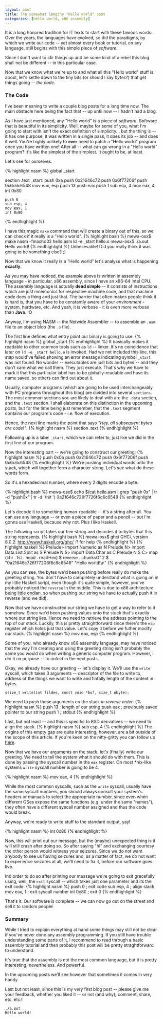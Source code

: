 ```yaml
---
layout: post
title: The somewhat lengthy "Hello world" post
categories: [Hello world, x86 assembly]
---
```

It is a long honored tradition for IT texts to start with these famous words. Over the years, the languages have evolved, so did the paradigms, by which we write our code -- yet almost every book or tutorial, on any language, still begins with this simple piece of *software*.

Since I don't want to stir things up and be some kind of a rebel this blog shall not be different -- in this particular case. 
<!--more-->

Now that we know what we're up to and what all this "Hello world" stuff is about, let's settle down to the tiny bits (or should I say *bytes*?) that get things going -- *the code*.

### The Code

I've been meaning to write a couple blog posts for a long time now. The main obstacle here being the fact that -- up until now -- I hadn't had a blog.

As I have just mentioned, any "Hello world" is a piece of *software*. Software that is beautiful in its simplicity.
Well, maybe for some of you, what I'm going to start with isn't the exact definition of simplicity... but the thing is -- it has one purpose, it was written in a single pass, it does its job -- and does it well. You're highly unlikely to **ever** need to patch a "Hello world" program once you have written one!
After all -- what can go wrong in a "Hello world" program? It's like the simplest of the simplest. It ought to be, at least.

Let's see for ourselves.

{% highlight nasm %}
global _start

section .text
_start:
	push 0xa
	push 0x21646c72
	push 0x6f77206f
	push 0x6c6c6548
	mov eax, esp
	push 13
	push eax
	push 1
	sub esp, 4
	mov eax, 4
	int 0x80
	
	push 0
	sub esp, 4
	mov eax, 1
	int 0x80
{% endhighlight %}

I have this magic `make` command that will create a binary out of this, so we can check if it really is a "Hello world".
{% highlight bash %}
mewa-osx$ make
nasm -fmacho32 hello.asm
ld -e _start hello.o
mewa-osx$ ./a.out
Hello world!
{% endhighlight %}
Unbelievable! Did you really think it was going to be something else? ;)

Now that we know it really is a "Hello world" let's analyse what is happening **exactly**.

As you may have noticed, the example above is written in assembly language - in particular, x86 assembly, since I have an x86-64 Intel CPU. The assembly language is actually **dead simple** -- it consists of instructions which are just mnemonics for respective machine code, and that machine code does a thing and just that. The barrier that often makes people think it is hard is, that you have to be constantly aware of your *environment* - system, hardware, etc. And yeah, it is verbose - it is even more verbose than **Java**. :O

Anyway, I'm using NASM -- the Netwide Assembler -- to assemble an `.asm` file to an object blob (the `.o` file). 

The first line defines what entry point our binary is going to use.
{% highlight nasm %}
global _start
{% endhighlight %}
It basically makes it readable to other common tools such as `ld` -- linker. It's no coincidence that later on `ld -e _start hello.o` is invoked. Had we not included this line, this step would've failed showing an error message indicating symbol `_start` was not found. No wonder -- executables are just bits and bytes -- and they don't care what we call them. They just execute. That's why we have to mark it that this particular label has to be globally-readable and have its name saved, so others can find out about it. 

Usually, computer programs (which are going to be used interchangeably with PC programs throughout this blog) are divided into several `sections`. The most common sections you are likely to deal with are the `.data` section, and the `.text` section.
I shall elaborate on this distinction in the upcoming posts, but for the time being just remember, that the `.text` segment contains our program's code - i.e. flow of execution.

Hence, the next line marks the point that says *"Hey, all subsequent bytes are code!"*.
{% highlight nasm %}
section .text
{% endhighlight %}

Following up is a label `_start`, which we can refer to, just like we did in the first line of our program. 

Now the interesting part -- we're going to construct our greeting:
{% highlight nasm %}
push 0x0a
push 0x21646c72
push 0x6f77206f
push 0x6c6c6548
{% endhighlight %}
We're pushing individual words onto the stack, which will together form a character string. Let's see what do these words form.

So it's a hexadecimal number, where every 2 digits encode a byte.

{% highlight bash %}
mewa-osx$ echo $(cat hello.asm | grep "push 0x" | tr -d "push0x" | tr -d '\n\t ')
0a21646c726f7726f6c6c6548
{% endhighlight %}

Let's decode it to something human-readable -- it's a string after all. You can use any language -- or even a piece of paper and a pencil -- but I'm gonna use Haskell, because why not. Plus I like Haskell.

The following script takes our hex-string and decodes it to bytes that this string represents. 
{% highlight bash %}
mewa-osx$ ghci
GHCi, version 8.0.2: http://www.haskell.org/ghc/  :? for help
{% endhighlight %}
{% highlight haskell %}
Prelude> import Numeric as N
Prelude N> import Data.List.Split as S
Prelude N S> import Data.Char as C
Prelude N S C> map (chr . fst . head . readHex) $ reverse . chunksOf 2 $ "0a21646c726f77206f6c6c6548"
"Hello world!\n"
{% endhighlight %}

As you can see, the bytes we'd been pushing before really do make the greeting string. You don't have to completely understand what is going on in my little Haskell script, even though it's quite simple, however, you've probably noticed the `reverse` in the middle. This is due to x86 architecture being [little endian](https://en.wikipedia.org/wiki/Endianness), so when pushing our string we have to actually push it in reverse (and we did).

Now that we have constructed our string we have to get a way to refer to it somehow. Since we'd been pushing values onto the stack that's exactly where our string lies. Hence we need to retrieve the address pointing to the top of our stack. Luckily, this is pretty straightforward since there's the `esp` register which holds just that value. Let's copy it before we futher modify our stack. 
{% highlight nasm %}
mov eax, esp
{% endhighlight %}

Some of you, who already know x86 assembly language, may have noticed that the way I'm creating and using the greeting string isn't probably the same you would do when writing a generic computer program. However, I did it on purpose -- to unfold in the next posts.

Okay, we already have our greeting -- let's display it. We'll use the `write` syscall, which takes 3 arguments -- descriptor of the file to write to, address of the things we want to write and finfally length of the content in bytes.
~~~
ssize_t write(int fildes, const void *buf, size_t nbyte);
~~~

We need to push these arguments on the stack *in reverse order*.
{% highlight nasm %}
push 13		; length of our string
push eax	; previously saved pointer to our string
push 1		; stdout
{% endhighlight %}

Last, but not least -- and this is specific to BSD derivatives -- we need to align the stack. 
{% highlight nasm %}
sub esp, 4
{% endhighlight %}
The origins of this empty gap are quite interesting, however, are a bit outside of the scope of this article. If you're keen on the nitty-gritty you can follow up [here](https://www.freebsd.org/doc/en/books/developers-handbook/x86-system-calls.html).

Now that we have our arguments on the stack, let's (finally) write our greeting. We need to tell the system what it should do with them. This is done by passing the syscall number in the `eax` register. On most *nix-like systems `write` syscall number is going to be 4.

{% highlight nasm %}
mov eax, 4
{% endhighlight %}

While the most common syscalls, such as the `write` syscall, usually have the same syscall numbers, you should always consult your system's headers or manuals to select the appropriate number, since even when different OSes expose the same functions (e.g. under the same "names"), they often have a different syscall number assigned and thus the code would break.

Anyway, we're ready to write stuff to the standard output, yay!

{% highlight nasm %}
int 0x80
{% endhighlight %}

Now, this will print out our message, but the (maybe) unexpected thing is it will still crash after doing so. So after saying "hi" and exchanging courtesy the other person would witness your seizures. Since we do not want anybody to see us having seizures and, as a matter of fact, we do not want to experience seizures at all, we'll need to fix it, before our software goes live.

Ind order to do so after printing our message we're going to exit gracefully using, well, the `exit` syscall -- which takes just one parameter and its the exit code.
{% highlight nasm %}
push 0			; exit code
sub esp, 4		; align stack
mov eax, 1		; exit syscall number
int 0x80 		; exit 0
{% endhighlight %}

That's it. Our software is complete -- we can now go out on the street and sell it to random people!

### Summary

While I tried to explain everything at hand some things may still not be clear if you've never done any assembly programming. If you still have trouble understanding some parts of it, I recommend to read through a basic assembly tutorial and then probably this post will be pretty straghtforward to understand.

It's true that the assembly is not the most common language, but it is pretty interesting, nevertheless. And powerful.

In the upcoming posts we'll see however that sometimes it comes in very handy.

Last but not least, since this is my very first blog post -- please give me your feedback, whether you liked it -- or not (and why); comment, share, etc. etc.!
~~~
./a.out
Hello world!
~~~